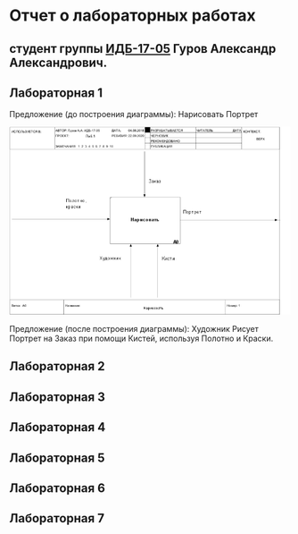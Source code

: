 # Отчет о лабораторных работах
## студент группы [ИДБ-17-05](https://github.com/stankin/design-part-1/wiki/list-idb-17-05) Гуров Александр Александрович.

## Лабораторная 1

Предложение (до построения диаграммы): Нарисовать Портрет

![none](https://github.com/GurovAA/gurovaa.github.io/blob/master/labs/lab1/01_A0.png)

Предложение (после построения диаграммы): Художник Рисует Портрет на Заказ при помощи Кистей, используя Полотно и Краски.

## Лабораторная 2

## Лабораторная 3

## Лабораторная 4

## Лабораторная 5

## Лабораторная 6

## Лабораторная 7
